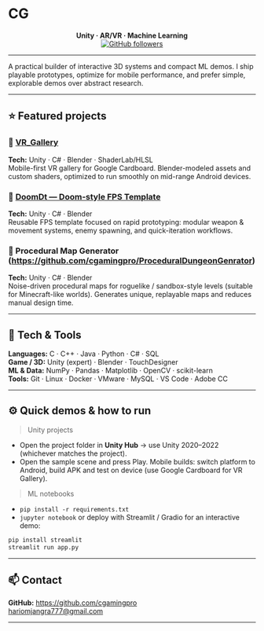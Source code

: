 # CG

<div align="center">

**Unity · AR/VR · Machine Learning**  
[![GitHub followers](https://img.shields.io/github/followers/cgamingpro?label=follow&style=social)](https://github.com/cgamingpro)

</div>

---

A practical builder of interactive 3D systems and compact ML demos. I ship playable prototypes, optimize for mobile performance, and prefer simple, explorable demos over abstract research.

---

## ⭐ Featured projects

### 🔹 [VR_Gallery](https://github.com/cgamingpro/VR_Gallery)  
**Tech:** Unity · C# · Blender · ShaderLab/HLSL  
Mobile-first VR gallery for Google Cardboard. Blender-modeled assets and custom shaders, optimized to run smoothly on mid-range Android devices.

### 🔹 [DoomDt — Doom-style FPS Template](https://github.com/cgamingpro/DoomDt)  
**Tech:** Unity · C# · Blender  
Reusable FPS template focused on rapid prototyping: modular weapon & movement systems, enemy spawning, and quick-iteration workflows.

### 🔹 Procedural Map Generator (https://github.com/cgamingpro/ProceduralDungeonGenrator)  
**Tech:** Unity · C# · Blender  
Noise-driven procedural maps for roguelike / sandbox-style levels (suitable for Minecraft-like worlds). Generates unique, replayable maps and reduces manual design time.

---

## 🧰 Tech & Tools

**Languages:** C · C++ · Java · Python · C# · SQL  
**Game / 3D:** Unity (expert) · Blender · TouchDesigner  
**ML & Data:** NumPy · Pandas · Matplotlib · OpenCV · scikit-learn  
**Tools:** Git · Linux · Docker · VMware · MySQL · VS Code · Adobe CC

---

## ⚙️ Quick demos & how to run

> Unity projects  
- Open the project folder in **Unity Hub** → use Unity 2020–2022 (whichever matches the project).  
- Open the sample scene and press Play. Mobile builds: switch platform to Android, build APK and test on device (use Google Cardboard for VR Gallery).

> ML notebooks  
- `pip install -r requirements.txt`  
- `jupyter notebook` or deploy with Streamlit / Gradio for an interactive demo:  
```bash
pip install streamlit
streamlit run app.py
```

---

## 📫 Contact
**GitHub:** https://github.com/cgamingpro  
hariomjangra777@gmail.com 

---

